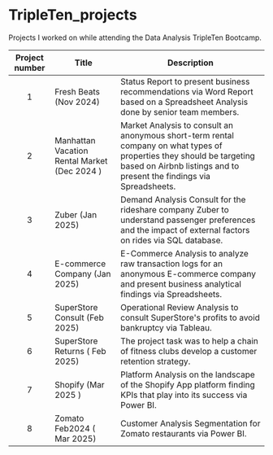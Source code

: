 # TripleTen_projects
Projects I worked on while attending the Data Analysis TripleTen Bootcamp.


| Project number | Title | Description |
| :-----------: | ----------- |----------- |
| 1 | Fresh Beats (Nov 2024) | Status Report to present business recommendations via Word Report based on a Spreadsheet Analysis done by senior team members. |
| 2 | Manhattan Vacation Rental Market (Dec 2024 )| Market Analysis to consult an anonymous short-term rental company on what types of properties they should be targeting based on Airbnb listings and to present the findings via Spreadsheets. |
| 3 | Zuber (Jan 2025) | Demand Analysis Consult for the rideshare company Zuber to understand passenger preferences and the impact of external factors on rides via SQL database. |
| 4 | E-commerce Company (Jan 2025) | E-Commerce Analysis to analyze raw transaction logs for an anonymous E-commerce company and present business analytical findings via Spreadsheets. |
| 5 | SuperStore Consult (Feb 2025) | Operational Review Analysis to consult SuperStore's profits to avoid bankruptcy via Tableau. |
| 6 | SuperStore Returns ( Feb 2025)  | The project task was to help a chain of fitness clubs develop a customer retention strategy. |
| 7 | Shopify (Mar 2025 )| Platform Analysis on the landscape of the Shopify App platform finding KPIs that play into its success via Power BI. |
| 8 | Zomato Feb2024 ( Mar 2025)  | Customer Analysis Segmentation for Zomato restaurants via Power BI. |

  

